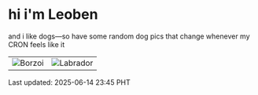 # hi i'm Leoben

and i like dogs—so have some random dog pics that change whenever my CRON feels like it

|  |  |
|--------|----------|
| ![Borzoi](https://random-dog-vercel.vercel.app/api/random-borzoi?v=1749915917) | ![Labrador](https://random-dog-vercel.vercel.app/api/random-labrador?v=1749915917) |

Last updated: 2025-06-14 23:45 PHT
